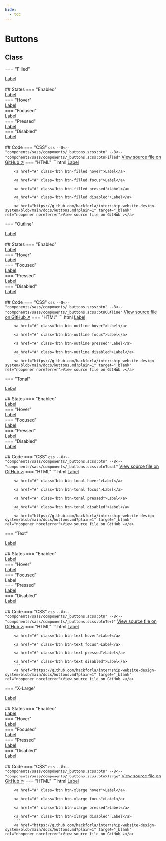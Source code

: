 ```yaml
---
hide:
  - toc
---
```


# **Buttons**
## Class
=== "Filled"
    <div class="btn-grid-1">
        <div class="grid-items">
            <a href="#" class="btn btn-filled">Label</a>
        </div>
    </div>
    <br>
    ## States
    === "Enabled"
        <div class="btn-grid-1">
            <div class="grid-items">
                <a href="#" class="btn btn-filled">Label</a>
            </div>
        </div>
    === "Hover"
        <div class="btn-grid-1">
            <div class="grid-items">
                <a href="#" class="btn btn-filled hover">Label</a>
            </div>
        </div>
    === "Focused"
        <div class="btn-grid-1">
            <div class="grid-items">
                <a href="#" class="btn btn-filled focus">Label</a>
            </div>
        </div>
    === "Pressed"
        <div class="btn-grid-1">
            <div class="grid-items">
                <a href="#" class="btn btn-filled pressed">Label</a>
            </div>
        </div>
    === "Disabled"
        <div class="btn-grid-1">
            <div class="grid-items">
                <a href="#" class="btn btn-filled disabled">Label</a>
            </div>
        </div>
    <br>
    ## Code
    === "CSS"
        ``` css
        --8<-- "components/sass/components/_buttons.scss:btn"
        --8<-- "components/sass/components/_buttons.scss:btnFilled"
        ```
        <a href="https://github.com/hackforla/internship-website-design-system/blob/main/docs/components/sass/components/_buttons.scss" target="_blank" rel="noopener noreferrer">View source file on GitHub ↗️</a>
    === "HTML"
        ``` html
        <a href="#" class="btn btn-filled">Label</a>

        <a href="#" class="btn btn-filled hover">Label</a>

        <a href="#" class="btn btn-filled focus">Label</a>

        <a href="#" class="btn btn-filled pressed">Label</a>

        <a href="#" class="btn btn-filled disabled">Label</a>
        ```
        <a href="https://github.com/hackforla/internship-website-design-system/blob/main/docs/buttons.md?plain=1" target="_blank" rel="noopener noreferrer">View source file on GitHub ↗️</a>

=== "Outline"
    <div class="btn-grid-1">
        <div class="grid-items">
            <a href="#" class="btn btn-outline">Label</a>
        </div>
    </div>
    <br>
    ## States
    === "Enabled"
        <div class="btn-grid-1">
            <div class="grid-items">
                <a href="#" class="btn btn-outline">Label</a>
            </div>
        </div>
    === "Hover"
        <div class="btn-grid-1">
            <div class="grid-items">
                <a href="#" class="btn btn-outline hover">Label</a>
            </div>
        </div>
    === "Focused"
        <div class="btn-grid-1">
            <div class="grid-items">
                <a href="#" class="btn btn-outline focus">Label</a>
            </div>
        </div>
    === "Pressed"
        <div class="btn-grid-1">
            <div class="grid-items">
                <a href="#" class="btn btn-outline pressed">Label</a>
            </div>
        </div>
    === "Disabled"
        <div class="btn-grid-1">
            <div class="grid-items">
                <a href="#" class="btn btn-outline disabled">Label</a>
            </div>
        </div>
    <br>
    ## Code
    === "CSS"
        ``` css
        --8<-- "components/sass/components/_buttons.scss:btn"
        --8<-- "components/sass/components/_buttons.scss:btnOutline"
        ```
        <a href="https://github.com/hackforla/internship-website-design-system/blob/main/docs/components/sass/components/_buttons.scss" target="_blank" rel="noopener noreferrer">View source file on GitHub ↗️</a>
    === "HTML"
        ``` html
        <a href="#" class="btn btn-outline">Label</a>

        <a href="#" class="btn btn-outline hover">Label</a>

        <a href="#" class="btn btn-outline focus">Label</a>

        <a href="#" class="btn btn-outline pressed">Label</a>

        <a href="#" class="btn btn-outline disabled">Label</a>
        ```
        <a href="https://github.com/hackforla/internship-website-design-system/blob/main/docs/buttons.md?plain=1" target="_blank" rel="noopener noreferrer">View source file on GitHub ↗️</a>

=== "Tonal"
    <div class="btn-grid-1">
        <div class="grid-items">
            <a href="#" class="btn btn-tonal">Label</a>
        </div>
    </div>
    <br>
    ## States
    === "Enabled"
        <div class="btn-grid-1">
            <div class="grid-items">
                <a href="#" class="btn btn-tonal">Label</a>
            </div>
        </div>
    === "Hover"
        <div class="btn-grid-1">
            <div class="grid-items">
                <a href="#" class="btn btn-tonal hover">Label</a>
            </div>
        </div>
    === "Focused"
        <div class="btn-grid-1">
            <div class="grid-items">
                <a href="#" class="btn btn-tonal focus">Label</a>
            </div>
        </div>
    === "Pressed"
        <div class="btn-grid-1">
            <div class="grid-items">
                <a href="#" class="btn btn-tonal pressed">Label</a>
            </div>
        </div>
    === "Disabled"
        <div class="btn-grid-1">
            <div class="grid-items">
                <a href="#" class="btn btn-tonal disabled">Label</a>
            </div>
        </div>
    <br>
    ## Code
    === "CSS"
        ``` css
        --8<-- "components/sass/components/_buttons.scss:btn"
        --8<-- "components/sass/components/_buttons.scss:btnTonal"
        ```
        <a href="https://github.com/hackforla/internship-website-design-system/blob/main/docs/components/sass/components/_buttons.scss" target="_blank" rel="noopener noreferrer">View source file on GitHub ↗️</a>
    === "HTML"
        ``` html
        <a href="#" class="btn btn-tonal">Label</a>

        <a href="#" class="btn btn-tonal hover">Label</a>

        <a href="#" class="btn btn-tonal focus">Label</a>

        <a href="#" class="btn btn-tonal pressed">Label</a>

        <a href="#" class="btn btn-tonal disabled">Label</a>
        ```
        <a href="https://github.com/hackforla/internship-website-design-system/blob/main/docs/buttons.md?plain=1" target="_blank" rel="noopener noreferrer">View source file on GitHub ↗️</a>

=== "Text"
    <div class="btn-grid-1">
        <div class="grid-items">
            <a href="#" class="btn btn-text">Label</a>
        </div>
    </div>
    <br>
    ## States
    === "Enabled"
        <div class="btn-grid-1">
            <div class="grid-items">
                <a href="#" class="btn btn-text">Label</a>
            </div>
        </div>
    === "Hover"
        <div class="btn-grid-1">
            <div class="grid-items">
                <a href="#" class="btn btn-text hover">Label</a>
            </div>
        </div>
    === "Focused"
        <div class="btn-grid-1">
            <div class="grid-items">
                <a href="#" class="btn btn-text focus">Label</a>
            </div>
        </div>
    === "Pressed"
        <div class="btn-grid-1">
            <div class="grid-items">
                <a href="#" class="btn btn-text pressed">Label</a>
            </div>
        </div>
    === "Disabled"
        <div class="btn-grid-1">
            <div class="grid-items">
                <a href="#" class="btn btn-text disabled">Label</a>
            </div>
        </div>
    <br>
    ## Code
    === "CSS"
        ``` css
        --8<-- "components/sass/components/_buttons.scss:btn"
        --8<-- "components/sass/components/_buttons.scss:btnText"
        ```
        <a href="https://github.com/hackforla/internship-website-design-system/blob/main/docs/components/sass/components/_buttons.scss" target="_blank" rel="noopener noreferrer">View source file on GitHub ↗️</a>
    === "HTML"
        ``` html
        <a href="#" class="btn btn-text">Label</a>

        <a href="#" class="btn btn-text hover">Label</a>

        <a href="#" class="btn btn-text focus">Label</a>

        <a href="#" class="btn btn-text pressed">Label</a>

        <a href="#" class="btn btn-text disabled">Label</a>
        ```
        <a href="https://github.com/hackforla/internship-website-design-system/blob/main/docs/buttons.md?plain=1" target="_blank" rel="noopener noreferrer">View source file on GitHub ↗️</a>

=== "X-Large"
    <div class="btn-grid-1">
        <div class="grid-items">
            <a href="#" class="btn btn-xlarge">Label</a>
        </div>
    </div>
    <br>
    ## States
    === "Enabled"
        <div class="btn-grid-1">
            <div class="grid-items">
                <a href="#" class="btn btn-xlarge">Label</a>
            </div>
        </div>
    === "Hover"
        <div class="btn-grid-1">
            <div class="grid-items">
                <a href="#" class="btn btn-xlarge hover">Label</a>
            </div>
        </div>
    === "Focused"
        <div class="btn-grid-1">
            <div class="grid-items">
                <a href="#" class="btn btn-xlarge focus">Label</a>
            </div>
        </div>
    === "Pressed"
        <div class="btn-grid-1">
            <div class="grid-items">
                <a href="#" class="btn btn-xlarge pressed">Label</a>
            </div>
        </div>
    === "Disabled"
        <div class="btn-grid-1">
            <div class="grid-items">
                <a href="#" class="btn btn-xlarge disabled">Label</a>
            </div>
        </div>
    <br>
    ## Code
    === "CSS"
        ``` css
        --8<-- "components/sass/components/_buttons.scss:btn"
        --8<-- "components/sass/components/_buttons.scss:btnXlarge"
        ```
        <a href="https://github.com/hackforla/internship-website-design-system/blob/main/docs/components/sass/components/_buttons.scss" target="_blank" rel="noopener noreferrer">View source file on GitHub ↗️</a>
    === "HTML"
        ``` html
        <a href="#" class="btn btn-xlarge">Label</a>

        <a href="#" class="btn btn-xlarge hover">Label</a>

        <a href="#" class="btn btn-xlarge focus">Label</a>

        <a href="#" class="btn btn-xlarge pressed">Label</a>

        <a href="#" class="btn btn-xlarge disabled">Label</a>
        ```
        <a href="https://github.com/hackforla/internship-website-design-system/blob/main/docs/buttons.md?plain=1" target="_blank" rel="noopener noreferrer">View source file on GitHub ↗️</a>